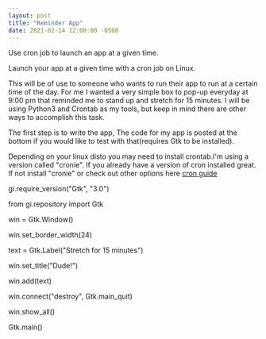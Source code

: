 ```yaml
---
layout: post
title: "Reminder App"
date: 2021-02-14 12:00:00 -0500
---
```


Use cron job to launch an app at a given time.

Launch your app at a given time with a cron job on Linux. 

 This will be of use to someone who wants to run their app to run at a certain time of the day. For me I wanted a very simple box to pop-up everyday at 9:00 pm that reminded me to stand up and stretch for 15 minutes. I will be using Python3 and Crontab as my tools, but keep in mind there are other ways to accomplish this task. 

The first step is to write the app, The code for my app is posted at the bottom if you would like to test with that(requires Gtk to be installed).

Depending on your linux disto you may need to install crontab.I'm using a version called "cronie". If you already have a version of cron installed great. If not install "cronie" or check out other options here <a href="https://wiki.gentoo.org/wiki/Cron">cron guide</a>


gi.require_version("Gtk", "3.0")

from gi.repository import Gtk

win = Gtk.Window()

win.set_border_width(24)

text = Gtk.Label("Stretch for 15 minutes")

win.set_title("Dude!")

win.add(text)

win.connect("destroy", Gtk.main_quit) 

win.show_all()                       

Gtk.main()                          

